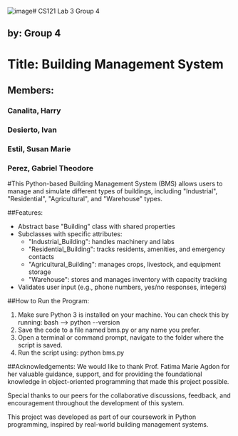 ![image](https://github.com/user-attachments/assets/2985df4a-b5c9-4f4a-98a7-253fa0d74a3a)# CS121 Lab 3 Group 4
## by: Group 4

# Title: Building Management System
## Members:
### Canalita, Harry
### Desierto, Ivan
### Estil, Susan Marie
### Perez, Gabriel Theodore


#This Python-based Building Management System (BMS) allows users to manage and simulate different types of buildings, including "Industrial", "Residential", "Agricultural", and "Warehouse" types. 

##Features:
- Abstract base "Building" class with shared properties
- Subclasses with specific attributes:
  - "Industrial_Building": handles machinery and labs
  - "Residential_Building": tracks residents, amenities, and emergency contacts
  - "Agricultural_Building": manages crops, livestock, and equipment storage
  - "Warehouse": stores and manages inventory with capacity tracking
- Validates user input (e.g., phone numbers, yes/no responses, integers)


##How to Run the Program:

1. Make sure Python 3 is installed on your machine. You can check this by running: bash --> python --version
2. Save the code to a file named bms.py or any name you prefer.
3. Open a terminal or command prompt, navigate to the folder where the script is saved.
4. Run the script using: python bms.py

##Acknowledgements: 
We would like to thank Prof. Fatima Marie Agdon for her valuable guidance, support, and for providing the foundational knowledge in object-oriented programming that made this project possible.

Special thanks to our peers for the collaborative discussions, feedback, and encouragement throughout the development of this system.

This project was developed as part of our coursework in Python programming, inspired by real-world building management systems.
